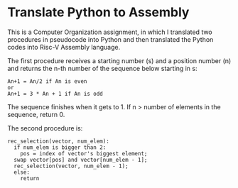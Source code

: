 # Translate Python to Assembly
This is a Computer Organization assignment, in which I translated two procedures in pseudocode into Python and then translated the Python codes into Risc-V Assembly language.

The first procedure receives a starting number (s) and a position number (n) and returns the n-th number of the sequence below starting in s:

    An+1 = An/2 if An is even 
    or
    An+1 = 3 * An + 1 if An is odd
    
The sequence finishes when it gets to 1. If n > number of elements in the sequence, return 0.

The second procedure is:

    rec_selection(vector, num_elem):
      if num_elem is bigger than 2:
        pos = index	of vector's biggest element;
      swap vector[pos] and vector[num_elem - 1];
      rec_selection(vector, num_elem - 1);
      else:
        return
